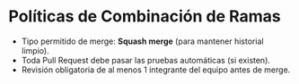 # Políticas de Combinación de Ramas

- Tipo permitido de merge: **Squash merge** (para mantener historial limpio).
- Toda Pull Request debe pasar las pruebas automáticas (si existen).
- Revisión obligatoria de al menos 1 integrante del equipo antes de merge.

